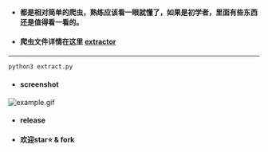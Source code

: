 * #### 都是相对简单的爬虫，熟练应该看一眼就懂了，如果是初学者，里面有些东西还是值得看一看的。

* ####  爬虫文件详情在这里 [extractor](/extractor)
---
```bash
python3 extract.py
```
* #### screenshot
![example.gif](https://cdn.jsdelivr.net/gh/xiyaowong/spiders/screenshot/run.gif)

* #### release

* ####  欢迎**star**:star: & **fork**
